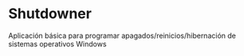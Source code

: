 # Shutdowner
Aplicación básica para programar apagados/reinicios/hibernación de sistemas operativos Windows

